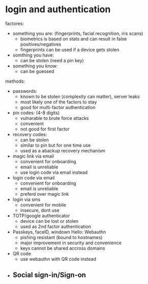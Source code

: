 # login and authentication

factores:
- something you are: (fingerprints, facial recognition, iris scans)
    - biometrics is based on stats and can result in false positives/negatives
    - fingerprints can be used if a device gets stolen
- somthing you have:
    - can be stolen (need a pin key)
- something you know:
    - can be guessed


methods:
- passwords:
    - known to be stolen (complexity can matter), server leaks
    - most likely one of the factors to stay
    - good for multi-factor authentication
- pin codes: (4-8 digits)
    - vulnarable to brute force attacks
    - convenient
    - not good for first factor
- recovery codes:
    - can be stolen
    - similar to pin but for one time use
    - used as a abackup recovery mechanism
- magic link via email
    - convenient for onboarding
    - email is unreliable
    - use login code via email instead
- login code via email
    - convenient for onboarding
    - email is unreliable
    - preferd over magic link
- login via sms
    - convenient for mobile
    - insecure, dont use
- TOTP/google authenticator
    - device can be lost or stolen
    - used as 2nd factor authentication
- Passkeys, faceID, windown Hello: Webauthn
    - pishing resistant (bound to hostnames)
    - major improvement in security and convenience
    - keys cannot be shared accross domains
- QR code
    - use webauthn with QR code instead
- Social sign-in/Sign-on
    - 